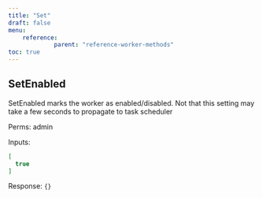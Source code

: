 ```yaml
---
title: "Set"
draft: false
menu:
    reference:
             parent: "reference-worker-methods"
toc: true
---
```


## SetEnabled

SetEnabled marks the worker as enabled/disabled. Not that this setting
may take a few seconds to propagate to task scheduler

Perms: admin

Inputs:

```json
[
  true
]
```

Response: `{}`
